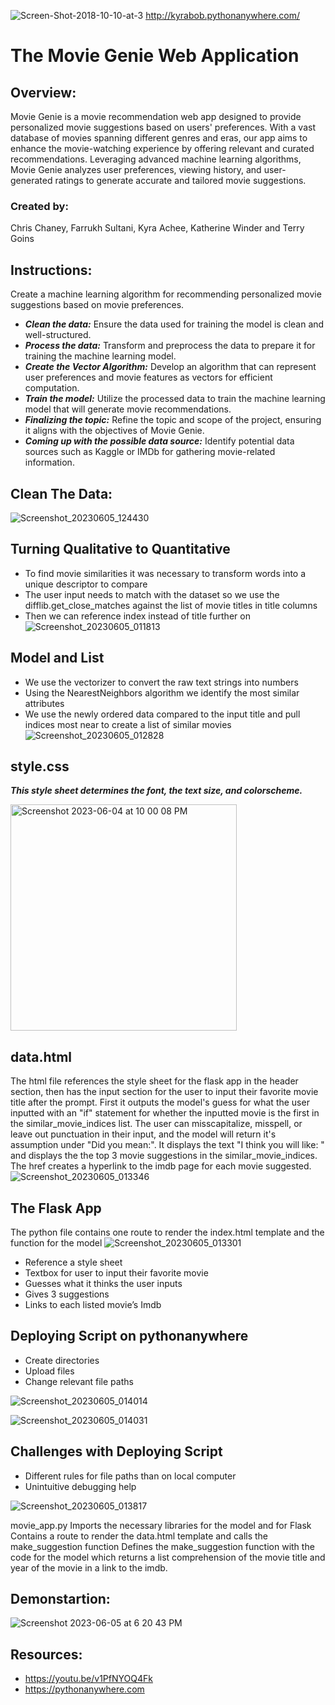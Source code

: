 ![Screen-Shot-2018-10-10-at-3](https://github.com/chrischaney3/movie_genie/assets/112741203/e1ec48e2-78e9-45ae-95aa-c5cd9e26c51d)
http://kyrabob.pythonanywhere.com/



# The Movie Genie Web Application
## Overview:
Movie Genie is a movie recommendation web app designed to provide personalized movie suggestions based on users' preferences. With a vast database of movies spanning different genres and eras, our app aims to enhance the movie-watching experience by offering relevant and curated recommendations. Leveraging advanced machine learning algorithms, Movie Genie analyzes user preferences, viewing history, and user-generated ratings to generate accurate and tailored movie suggestions.


### Created by: 
Chris Chaney, Farrukh Sultani, Kyra Achee, Katherine Winder and Terry Goins

## Instructions:
Create a machine learning algorithm for recommending personalized movie suggestions based on movie preferences.
- ***Clean the data:*** Ensure the data used for training the model is clean and well-structured.
- ***Process the data:*** Transform and preprocess the data to prepare it for training the machine learning model.
- ***Create the Vector Algorithm:*** Develop an algorithm that can represent user preferences and movie features as vectors for efficient computation.
- ***Train the model:*** Utilize the processed data to train the machine learning model that will generate movie recommendations.
- ***Finalizing the topic:*** Refine the topic and scope of the project, ensuring it aligns with the objectives of Movie Genie.
- ***Coming up with the possible data source:*** Identify potential data sources such as Kaggle or IMDb for gathering movie-related information.

## Clean The Data:
![Screenshot_20230605_124430](https://github.com/chrischaney3/movie_genie/assets/112741203/e4816a12-37b3-4258-843f-75f5c21eb455)

## Turning Qualitative to Quantitative
  - To find movie similarities it was necessary to transform words into a unique descriptor to compare
  - The user input needs to match with the dataset so we use the difflib.get_close_matches against the list of movie titles in title      columns
  - Then we can reference index instead of title further on
![Screenshot_20230605_011813](https://github.com/chrischaney3/movie_genie/assets/112741203/98cb5edc-de99-44c6-bbfc-60ca9542533a)

## Model and List
  - We use the vectorizer to convert the raw text strings into numbers
  - Using the NearestNeighbors algorithm we identify the most similar attributes
  - We use the newly ordered data compared to the input title and pull indices most near to create a list of similar movies
  ![Screenshot_20230605_012828](https://github.com/chrischaney3/movie_genie/assets/112741203/7e3ac995-afb3-454e-9623-d6fdec6abc00)

## style.css
***This style sheet determines the font, the text size, and colorscheme.***

<img width="362" alt="Screenshot 2023-06-04 at 10 00 08 PM" src="https://github.com/chrischaney3/movie_genie/assets/112666732/a66c1112-2718-4e91-a923-629e3abcbfaa">

## data.html
The html file references the style sheet for the flask app in the header section, then has the input section for the user to input their favorite movie title after the prompt. First it outputs the model's guess for what the user inputted with an "if" statement for whether the inputted movie is the first in the similar_movie_indices list. The user can misscapitalize, misspell, or leave out punctuation in their input, and the model will return it's assumption under "Did you mean:". It displays the text "I think you will like: " and displays the the top 3 movie suggestions in the similar_movie_indices. The href creates a hyperlink to the imdb page for each movie suggested. 
![Screenshot_20230605_013346](https://github.com/chrischaney3/movie_genie/assets/112741203/32bbe1ff-e143-4d4e-bf46-51a19983b177)

## The Flask App 
The python file contains one route to render the index.html template and the function for the model
![Screenshot_20230605_013301](https://github.com/chrischaney3/movie_genie/assets/112741203/562b8be2-f6f4-48b8-8f14-8ca8e1ee9b0f)

  - Reference a style sheet
  - Textbox for user to input their favorite movie
  - Guesses what it thinks the user inputs
  - Gives 3 suggestions
  - Links to each listed movie’s Imdb
  

## Deploying Script on pythonanywhere
  - Create directories
  - Upload files
  - Change relevant file paths
  
![Screenshot_20230605_014014](https://github.com/chrischaney3/movie_genie/assets/112741203/0fcd6d40-2f39-4ddc-9256-6baa405b8342)

![Screenshot_20230605_014031](https://github.com/chrischaney3/movie_genie/assets/112741203/a325d5f3-acaf-4302-b987-f7733ab3239a)



## Challenges with Deploying Script
- Different rules for file paths than on local computer
- Unintuitive debugging help

![Screenshot_20230605_013817](https://github.com/chrischaney3/movie_genie/assets/112741203/21ac6cca-d195-42c7-b61a-cfc5237f6fcb)

movie_app.py
Imports the necessary libraries for the model and for Flask
Contains a route to render the data.html template and calls the make_suggestion function
Defines the make_suggestion function with the code for the model which returns a list comprehension of the movie title and year of the movie in a link to the imdb.


## Demonstartion:
![Screenshot 2023-06-05 at 6 20 43 PM](https://github.com/chrischaney3/movie_genie/assets/112741203/b600cc29-d3d1-49b9-a90d-651655647c60)


## Resources:
  - https://youtu.be/v1PfNYOQ4Fk
  - https://pythonanywhere.com 
